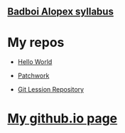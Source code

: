 ## [Badboi Alopex syllabus](https://github.com/green-fox-academy/badboi-syllabus)

# My repos

* [Hello World](https://github.com/cserjesa/hello-world)

* [Patchwork](https://github.com/cserjesa/patchwork)

* [Git Lession Repository](https://github.com/cserjesa/git-lesson-repository)

# [My github.io page](https://cserjesa.github.io)

